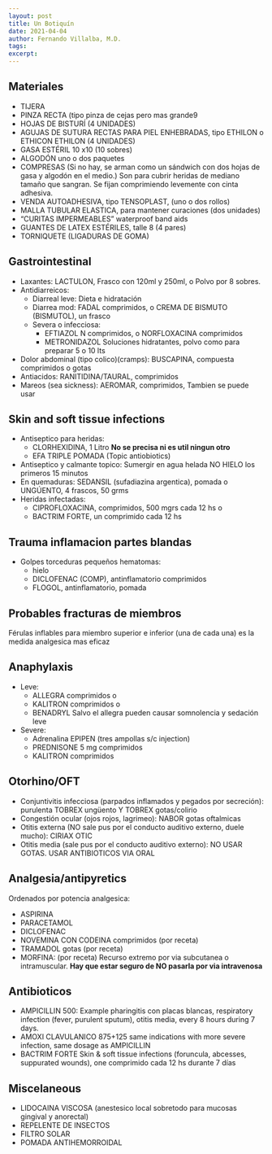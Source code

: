 ```yaml
---
layout: post
title: Un Botiquín
date: 2021-04-04
author: Fernando Villalba, M.D.
tags:
excerpt:
---
```


## Materiales
- TIJERA
- PINZA RECTA (tipo pinza de cejas pero mas grande9
- HOJAS DE BISTURÍ (4 UNIDADES)
- AGUJAS DE SUTURA RECTAS PARA PIEL ENHEBRADAS, tipo ETHILON o ETHICON ETHILON (4 UNIDADES)
- GASA ESTÉRIL 10 x10 (10 sobres)
- ALGODÓN uno o dos paquetes
- COMPRESAS (Si no hay, se arman como un sándwich con dos hojas de gasa y algodón en el medio.) Son para cubrir heridas de mediano tamaño que sangran. Se fijan comprimiendo levemente con cinta adhesiva.
- VENDA AUTOADHESIVA, tipo TENSOPLAST, (uno o dos rollos)
- MALLA TUBULAR ELASTICA, para mantener curaciones (dos unidades)
- “CURITAS IMPERMEABLES” waterproof band aids
- GUANTES DE LATEX ESTÉRILES, talle 8 (4 pares)
- TORNIQUETE (LIGADURAS DE GOMA) 

## Gastrointestinal
- Laxantes: LACTULON, Frasco con 120ml y 250ml, o Polvo por 8 sobres.
- Antidiarreicos:
    - Diarreal leve: Dieta e hidratación
    - Diarrea mod: FADAL comprimidos, o CREMA DE BISMUTO (BISMUTOL), un frasco
    - Severa o infecciosa:
        - EFTIAZOL N comprimidos, o NORFLOXACINA comprimidos
        - METRONIDAZOL Soluciones hidratantes, polvo como para preparar 5 o 10 lts
- Dolor abdominal (tipo colico)(cramps): BUSCAPINA, compuesta comprimidos o gotas
- Antiacidos: RANITIDINA/TAURAL, comprimidos
- Mareos (sea sickness): AEROMAR, comprimidos, Tambien se puede usar

## Skin and soft tissue infections
- Antiseptico para heridas:
    - CLORHEXIDINA, 1 Litro **No se precisa ni es util ningun otro**
    - EFA TRIPLE POMADA (Topic antiobiotics)
- Antiseptico y calmante topico: Sumergir en agua helada NO HIELO los primeros 15 minutos
- En quemaduras: SEDANSIL (sufadiazina argentica), pomada o UNGÚENTO, 4 frascos, 50 grms
- Heridas infectadas:
    - CIPROFLOXACINA, comprimidos, 500 mgrs cada 12 hs o
    - BACTRIM FORTE, un comprimido cada 12 hs

## Trauma inflamacion partes blandas
- Golpes torceduras pequeños hematomas:
    - hielo
    - DICLOFENAC (COMP), antinflamatorio comprimidos
    - FLOGOL, antinflamatorio, pomada

## Probables fracturas de miembros
Férulas inflables para miembro superior e inferior (una de cada una) es la medida analgesica mas eficaz

## Anaphylaxis
- Leve:
    - ALLEGRA comprimidos o
    - KALITRON comprimidos o
    - BENADRYL Salvo el allegra pueden causar somnolencia y sedación leve
- Severe:
    - Adrenalina EPIPEN (tres ampollas s/c injection) 
    - PREDNISONE 5 mg comprimidos
    - KALITRON comprimidos

## Otorhino/OFT
- Conjuntivitis infecciosa (parpados inflamados y pegados por secreción): purulenta TOBREX ungüento Y TOBREX gotas/colirio
- Congestión ocular (ojos rojos, lagrimeo): NABOR gotas oftalmicas
- Otitis externa (NO sale pus por el conducto auditivo externo, duele mucho): CIRIAX OTIC
- Otitis media (sale pus por el conducto auditivo externo): NO USAR GOTAS. USAR ANTIBIOTICOS VIA ORAL

## Analgesia/antipyretics
Ordenados por potencia analgesica:
- ASPIRINA
- PARACETAMOL
- DICLOFENAC
- NOVEMINA CON CODEINA comprimidos (por receta)
- TRAMADOL gotas (por receta)
- MORFINA: (por receta) Recurso extremo por via subcutanea o intramuscular. **Hay que estar seguro de NO pasarla por via intravenosa**

## Antibioticos
- AMPICILLIN 500: Example pharingitis con placas blancas, respiratory infection (fever, purulent sputum), otitis media, every 8 hours during 7 days.
- AMOXI CLAVULANICO 875+125 same indications with more severe infection, same dosage as AMPICILLIN
- BACTRIM FORTE Skin & soft tissue infections (foruncula, abcesses, suppurated wounds), one comprimido cada 12 hs durante 7 días

## Miscelaneous
- LIDOCAINA VISCOSA (anestesico local sobretodo para mucosas gingival y anorectal)
- REPELENTE DE INSECTOS
- FILTRO SOLAR
- POMADA ANTIHEMORROIDAL
